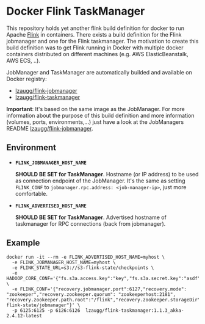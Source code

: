 Docker Flink TaskManager
============================
This repository holds yet another flink build definition for docker to run Apache [Flink] in containers. There exists a build definition for the Flink jobmanager and one for the Flink taskmanager. The motivation to create this build definition was to get Flink running in Docker with multiple docker containers distributed on different machines (e.g. AWS ElasticBeanstalk, AWS ECS, ..).

JobManager and TaskManager are automatically builded and available on Docker registry:
- [lzaugg/flink-jobmanager]
- [lzaugg/flink-taskmanager]

**Important**: It's based on the same image as the JobManager. For more information about the purpose of this build definition and more information (volumes, ports, environments,...) just have a look at the JobManagers README [lzaugg/flink-jobmanager].

Environment
----------------

- **`FLINK_JOBMANAGER_HOST_NAME`**
    
    **SHOULD BE SET for TaskManager**. Hostname (or IP address) to be used as connection endpoint of the JobManager. It's the same as setting `FLINK_CONF` to `jobmanager.rpc.address: <job-manager-ip>`, just more comfortable.

- **`FLINK_ADVERTISED_HOST_NAME`**

    **SHOULD BE SET for TaskManager**. Advertised hostname of taskmanager for RPC connections (back from jobmanager).

Example
---------

```
docker run -it --rm -e FLINK_ADVERTISED_HOST_NAME=myhost \
  -e FLINK_JOBMANAGER_HOST_NAME=myhost \
  -e FLINK_STATE_URL=s3://s3-flink-state/checkpoints \
  -e HADOOP_CORE_CONF='{"fs.s3a.access.key":"key","fs.s3a.secret.key":"asdf"}' \
  -e FLINK_CONF='{"recovery.jobmanager.port":6127,"recovery.mode": "zookeeper","recovery.zookeeper.quorum": "zookeeperhost:2181", "recovery.zookeeper.path.root":"/flink","recovery.zookeeper.storageDir":"s3://s3-flink-state/jobmanager"}' \
  -p 6125:6125 -p 6126:6126  lzaugg/flink-taskmanager:1.1.3_akka-2.4.12-latest
```

[Flink]: https://flink.apache.org/
[lzaugg/flink-jobmanager]: https://hub.docker.com/r/lzaugg/flink-jobmanager/
[lzaugg/flink-taskmanager]: https://hub.docker.com/r/lzaugg/flink-taskmanager/